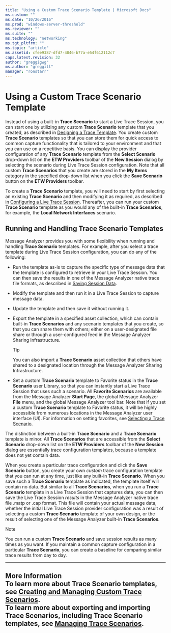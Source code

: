 ```yaml
---
title: "Using a Custom Trace Scenario Template | Microsoft Docs"
ms.custom: ""
ms.date: "10/26/2016"
ms.prod: "windows-server-threshold"
ms.reviewer: ""
ms.suite: ""
ms.technology: "networking"
ms.tgt_pltfrm: ""
ms.topic: "article"
ms.assetid: cfee9387-dfd7-4846-b77a-e54f612112c7
caps.latest.revision: 32
author: "greggigwg"
ms.author: "greggill"
manager: "ronstarr"
---
```

# Using a Custom Trace Scenario Template
Instead of using a built-in **Trace Scenario** to start a Live Trace Session, you can start one by utilizing any custom **Trace Scenario** template that you created, as described in [Designing a Trace Template](designing-a-trace-template.md). You create custom  **Trace Scenario** templates so that you can store them for quick access to common capture functionality that is tailored to your environment and that you can use on a repetitive basis.  You can display the provider configuration of any **Trace Scenario** template from the **Select Scenario** drop-down list on the **ETW Providers** toolbar of the **New Session** dialog by selecting the scenario during Live Trace Session configuration. Note that all custom **Trace Scenarios** that you create are stored in the **My Items** category in the specified drop-down list when you click the **Save Scenario** button on the **ETW Providers** toolbar.  
  
 To create a **Trace Scenario** template, you will need to start by first selecting an existing **Trace Scenario** and then modifying it as required, as described in [Configuring a Live Trace Session](configuring-a-live-trace-session.md). Thereafter, you can run your custom **Trace Scenario** template as you would any of the built-in **Trace Scenarios**, for example, the **Local Network Interfaces** scenario.  
  
## Running and Handling Trace Scenario Templates  
 Message Analyzer provides you with some flexibility when running and handling **Trace Scenario** templates. For example, after you select a trace template during Live Trace Session configuration, you can do any of the following:  
  
-   Run the template as-is to capture the specific type of message data that the template is configured to retrieve in your Live Trace Session.  You can then save the results in one of the Message Analyzer native trace file formats, as described in [Saving Session Data](saving-session-data.md).  
  
-   Modify the template and then run it in a Live Trace Session to capture message data.  
  
-   Update the template and then save it without running it.  
  
-   Export the template in a specified asset collection, which can contain built-in **Trace Scenarios** and any scenario templates that you create, so that you can share them with others; either on a user-designated file share or through a user-configured feed in the Message Analyzer Sharing Infrastructure.  
  
    > [!TIP]
    >  You can also import a **Trace Scenario** asset collection that others have shared to a designated location through the Message Analyzer Sharing Infrastructure.  
  
-   Set a custom **Trace Scenario** template to Favorite  status in the **Trace Scenario** user Library, so that you can instantly start a Live Trace Session that uses such a scenario. All **Favorite Scenarios** are available from the Message Analyzer **Start Page**,  the global Message Analyzer **File** menu, and the global Message Analyzer tool bar. Note that if you set a custom **Trace Scenario** template to Favorite status, it will be highly accessible from numerous locations in the Message Analyzer user interface (UI). For information on setting favorites, see [Selecting a Trace Scenario](selecting-a-trace-scenario.md).  
  
 The distinction between a built-in **Trace Scenario** and a **Trace Scenario** template is minor. All **Trace Scenarios** that are accessible from the **Select Scenario** drop-down list on the **ETW Providers** toolbar of the **New Session** dialog are essentially trace configuration templates, because a template does not yet contain data.  
  
 When you create a particular trace configuration and click the **Save Scenario** button, you create your own *custom* trace configuration template that you can run at any time, just like any built-in **Trace Scenario**. When you save such a **Trace Scenario** template as indicated, the template itself will contain no data. But similar to all **Trace Scenarios**, when you run a **Trace Scenario** template in a Live Trace Session that captures data, you can then save the Live Trace Session *results* in the Message Analyzer native trace file .matp or .cap format. This file will contain your actual message data, whether the initial Live Trace Session provider configuration was a result of selecting a custom **Trace Scenario** template of your own design, or the result of selecting one of the Message Analyzer built-in **Trace Scenarios**.  
  
> [!NOTE]
>  You can run a custom **Trace Scenario** and save session results as many times as you want. If you maintain a common capture configuration in a particular **Trace Scenario**, you can create a baseline for comparing similar trace results from day to day.  
  
---  
  
 **More Information**   
 **To learn more** about **Trace Scenario** templates, see [Creating and Managing Custom Trace Scenarios](creating-and-managing-custom-trace-scenarios.md).   
**To learn more** about exporting and importing **Trace Scenarios**, including **Trace Scenario** templates, see [Managing Trace Scenarios](managing-trace-scenarios.md).   
---